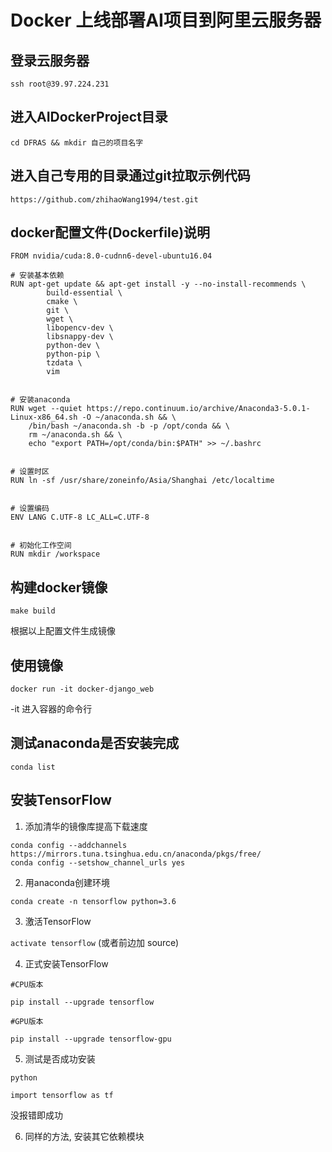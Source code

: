 # Docker 上线部署AI项目到阿里云服务器

## 登录云服务器

`ssh root@39.97.224.231`

## 进入AIDockerProject目录

`cd DFRAS && mkdir 自己的项目名字`


## 进入自己专用的目录通过git拉取示例代码

`https://github.com/zhihaoWang1994/test.git`



## docker配置文件(Dockerfile)说明

```
FROM nvidia/cuda:8.0-cudnn6-devel-ubuntu16.04

# 安装基本依赖
RUN apt-get update && apt-get install -y --no-install-recommends \
        build-essential \
        cmake \
        git \
        wget \
        libopencv-dev \
        libsnappy-dev \
        python-dev \
        python-pip \
        tzdata \
        vim


# 安装anaconda 
RUN wget --quiet https://repo.continuum.io/archive/Anaconda3-5.0.1-Linux-x86_64.sh -O ~/anaconda.sh && \
    /bin/bash ~/anaconda.sh -b -p /opt/conda && \
    rm ~/anaconda.sh && \
    echo "export PATH=/opt/conda/bin:$PATH" >> ~/.bashrc


# 设置时区
RUN ln -sf /usr/share/zoneinfo/Asia/Shanghai /etc/localtime


# 设置编码
ENV LANG C.UTF-8 LC_ALL=C.UTF-8


# 初始化工作空间
RUN mkdir /workspace

```

## 构建docker镜像

`make build`

根据以上配置文件生成镜像

## 使用镜像

`docker run -it docker-django_web`

-it 进入容器的命令行

## 测试anaconda是否安装完成

`conda list`

## 安装TensorFlow

1. 添加清华的镜像库提高下载速度

```
conda config --addchannels https://mirrors.tuna.tsinghua.edu.cn/anaconda/pkgs/free/
conda config --setshow_channel_urls yes
```

2. 用anaconda创建环境

```
conda create -n tensorflow python=3.6
```

3. 激活TensorFlow

`activate tensorflow` (或者前边加 source)

4. 正式安装TensorFlow

```
#CPU版本

pip install --upgrade tensorflow

#GPU版本

pip install --upgrade tensorflow-gpu

```

5. 测试是否成功安装

```
python

import tensorflow as tf
```
没报错即成功

6. 同样的方法, 安装其它依赖模块
